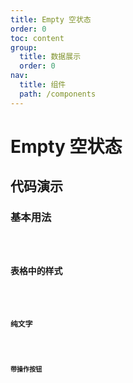 ```yaml
---
title: Empty 空状态
order: 0
toc: content
group:
  title: 数据展示
  order: 0
nav:
  title: 组件
  path: /components
---
```


# Empty 空状态

## 代码演示

### 基本用法

<code src="./demos/basic.tsx" />

### 表格中的样式

<code src="./demos/table.tsx" />

### 纯文字

<code src="./demos/text.tsx" />

### 带操作按钮

<code src="./demos/size.tsx" />
